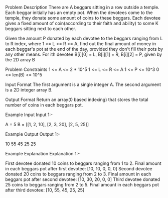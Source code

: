 Problem Description
There are A beggars sitting in a row outside a temple. Each beggar initially has an empty pot. When the devotees come to the temple, they donate some amount of coins to these beggars. Each devotee gives a fixed amount of coin(according to their faith and ability) to some K beggars sitting next to each other.

Given the amount P donated by each devotee to the beggars ranging from L to R index, where 1 <= L <= R <= A, find out the final amount of money in each beggar's pot at the end of the day, provided they don't fill their pots by any other means.
For ith devotee B[i][0] = L, B[i][1] = R, B[i][2] = P, given by the 2D array B



Problem Constraints
1 <= A <= 2 * 10^5
1 <= L <= R <= A
1 <= P <= 10^3
0 <= len(B) <= 10^5



Input Format
The first argument is a single integer A.
The second argument is a 2D integer array B.



Output Format
Return an array(0 based indexing) that stores the total number of coins in each beggars pot.



Example Input
Input 1:-

A = 5
B = [[1, 2, 10], [2, 3, 20], [2, 5, 25]]



Example Output
Output 1:-

10 55 45 25 25



Example Explanation
Explanation 1:-

First devotee donated 10 coins to beggars ranging from 1 to 2. Final amount in each beggars pot after first devotee: [10, 10, 0, 0, 0]
Second devotee donated 20 coins to beggars ranging from 2 to 3. Final amount in each beggars pot after second devotee: [10, 30, 20, 0, 0]
Third devotee donated 25 coins to beggars ranging from 2 to 5. Final amount in each beggars pot after third devotee: [10, 55, 45, 25, 25]
